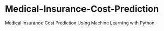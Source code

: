 # Medical-Insurance-Cost-Prediction
Medical Insurance Cost Prediction Using Machine Learning with Python

